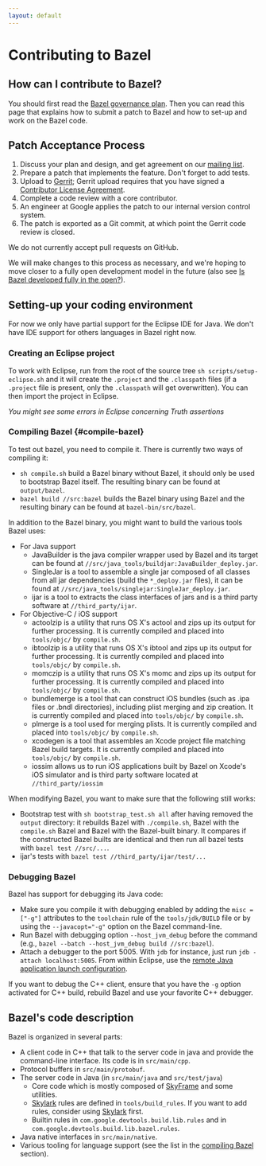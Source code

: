 ```yaml
---
layout: default
---
```


# Contributing to Bazel

## How can I contribute to Bazel?

You should first read the [Bazel governance plan](governance.html). Then you can
read this page that explains how to submit a patch to Bazel and how to set-up
and work on the Bazel code.

## Patch Acceptance Process

1. Discuss your plan and design, and get agreement on our [mailing
   list](https://groups.google.com/forum/#!forum/bazel-discuss).
2. Prepare a patch that implements the feature. Don't forget to add tests.
3. Upload to [Gerrit](https://bazel-review.googlesource.com); Gerrit upload
   requires that you have signed a
   [Contributor License Agreement](https://cla.developers.google.com/).
4. Complete a code review with a core contributor.
5. An engineer at Google applies the patch to our internal version control
   system.
6. The patch is exported as a Git commit, at which point the Gerrit code review
   is closed.

We do not currently accept pull requests on GitHub.

We will make changes to this process as necessary, and we're hoping to move
closer to a fully open development model in the future (also see
[Is Bazel developed fully in the open?](governance.html#isbazelopen)).

## Setting-up your coding environment

For now we only have partial support for the Eclipse IDE for Java. We don't have
IDE support for others languages in Bazel right now.

### Creating an Eclipse project

To work with Eclipse, run from the root of the source tree `sh
scripts/setup-eclipse.sh` and it will create the `.project` and the `.classpath`
files (if a `.project` file is present, only the `.classpath` will get
overwritten). You can then import the project in Eclipse.

_You might see some errors in Eclipse concerning Truth assertions_

### Compiling Bazel {#compile-bazel}

To test out bazel, you need to compile it. There is currently two ways of
compiling it:

* `sh compile.sh` build a Bazel binary without Bazel, it should only be used to
  bootstrap Bazel itself. The resulting binary can be found at `output/bazel`.
* `bazel build //src:bazel` builds the Bazel binary using Bazel and the
  resulting binary can be found at `bazel-bin/src/bazel`.

In addition to the Bazel binary, you might want to build the various tools Bazel
uses:

* For Java support
  * JavaBuilder is the java compiler wrapper used by Bazel and its target can be
    found at `//src/java_tools/buildjar:JavaBuilder_deploy.jar`.
  * SingleJar is a tool to assemble a single jar composed of all classes from
    all jar dependencies (build the `*_deploy.jar` files), it can be found at
    `//src/java_tools/singlejar:SingleJar_deploy.jar`.
  * ijar is a tool to extracts the class interfaces of jars and is a third
    party software at `//third_party/ijar`.
* For Objective-C / iOS support
  * actoolzip is a utility that runs OS X's actool and zips up its output for
    further processing. It is currently compiled and placed into `tools/objc/`
    by `compile.sh`.
  * ibtoolzip is a utility that runs OS X's ibtool and zips up its output for
    further processing. It is currently compiled and placed into `tools/objc/`
    by `compile.sh`.
  * momczip is a utility that runs OS X's momc and zips up its output for
    further processing. It is currently compiled and placed into `tools/objc/`
    by `compile.sh`.
  * bundlemerge is a tool that can construct iOS bundles (such as .ipa files or
    .bndl directories), including plist merging and zip creation. It is currently
    compiled and placed into `tools/objc/` by `compile.sh`.
  * plmerge is a tool used for merging plists. It is currently compiled and
    placed into `tools/objc/` by `compile.sh`.
  * xcodegen is a tool that assembles an Xcode project file matching Bazel build
    targets. It is currently compiled and placed into `tools/objc/` by
    `compile.sh`.
  * iossim allows us to run iOS applications built by Bazel on Xcode's iOS
    simulator and is third party software located at `//third_party/iossim`

When modifying Bazel, you want to make sure that the following still works:

* Bootstrap test with `sh bootstrap_test.sh all` after having removed the
  `output` directory: it rebuilds Bazel with `./compile.sh`, Bazel with the
  `compile.sh` Bazel and Bazel with the Bazel-built binary. It compares if the
  constructed Bazel builts are identical and then run all bazel tests with
  `bazel test //src/...`.
* ijar's tests with `bazel test //third_party/ijar/test/...`

### Debugging Bazel

Bazel has support for debugging its Java code:

* Make sure you compile it with debugging enabled by adding the
  `misc = ["-g"]` attributes to the `toolchain` rule of the
  `tools/jdk/BUILD` file or by using the `--javacopt="-g"` option
  on the Bazel command-line.
* Run Bazel with debugging option `--host_jvm_debug` before the
  command (e.g., `bazel --batch --host_jvm_debug build //src:bazel`).
* Attach a debugger to the port 5005. With `jdb` for instance, just
  run `jdb -attach localhost:5005`. From within Eclipse, use the
  [remote Java application launch
  configuration](http://help.eclipse.org/luna/index.jsp?topic=%2Forg.eclipse.jdt.doc.user%2Ftasks%2Ftask-remotejava_launch_config.htm).

If you want to debug the C++ client, ensure that you have the `-g`
option activated for C++ build, rebuild Bazel and use your favorite C++
debugger.

## Bazel's code description

Bazel is organized in several parts:

* A client code in C++ that talk to the server code in java and provide the
  command-line interface. Its code is in `src/main/cpp`.
* Protocol buffers in `src/main/protobuf`.
* The server code in Java (in `src/main/java` and `src/test/java`)
  * Core code which is mostly composed of [SkyFrame](skyframe.html) and some
    utilities.
  * [Skylark](skylark/index.html) rules are defined in `tools/build_rules`. If you
    want to add rules, consider using [Skylark](skylark/index.html) first.
  * Builtin rules in `com.google.devtools.build.lib.rules` and in
    `com.google.devtools.build.lib.bazel.rules`.
* Java native interfaces in `src/main/native`.
* Various tooling for language support (see the list in the
  [compiling Bazel](#compile-bazel) section).

